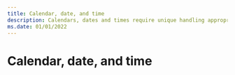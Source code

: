 ```yaml
---
title: Calendar, date, and time
description: Calendars, dates and times require unique handling appropriate to the language and location of the user.
ms.date: 01/01/2022
--- 
```


# Calendar, date, and time


